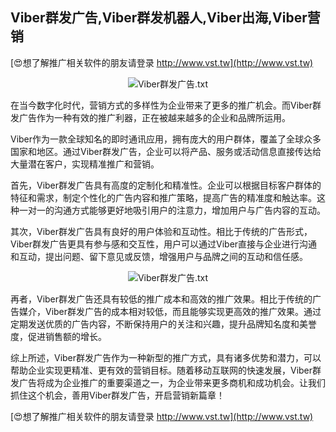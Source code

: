## **Viber群发广告,Viber群发机器人,Viber出海,Viber营销**

[😍想了解推广相关软件的朋友请登录 http://www.vst.tw](http://www.vst.tw)

 <center><img src="https://vst.tw/MP4/tuiguang/png/5.png" alt="Viber群发广告.txt"></center>

在当今数字化时代，营销方式的多样性为企业带来了更多的推广机会。而Viber群发广告作为一种有效的推广利器，正在被越来越多的企业和品牌所运用。

Viber作为一款全球知名的即时通讯应用，拥有庞大的用户群体，覆盖了全球众多国家和地区。通过Viber群发广告，企业可以将产品、服务或活动信息直接传达给大量潜在客户，实现精准推广和营销。

首先，Viber群发广告具有高度的定制化和精准性。企业可以根据目标客户群体的特征和需求，制定个性化的广告内容和推广策略，提高广告的精准度和触达率。这种一对一的沟通方式能够更好地吸引用户的注意力，增加用户与广告内容的互动。

其次，Viber群发广告具有良好的用户体验和互动性。相比于传统的广告形式，Viber群发广告更具有参与感和交互性，用户可以通过Viber直接与企业进行沟通和互动，提出问题、留下意见或反馈，增强用户与品牌之间的互动和信任感。

 <center><img src="https://vst.tw/MP4/tuiguang/png/8.png" alt="Viber群发广告.txt"></center>

再者，Viber群发广告还具有较低的推广成本和高效的推广效果。相比于传统的广告媒介，Viber群发广告的成本相对较低，而且能够实现更高效的推广效果。通过定期发送优质的广告内容，不断保持用户的关注和兴趣，提升品牌知名度和美誉度，促进销售额的增长。

综上所述，Viber群发广告作为一种新型的推广方式，具有诸多优势和潜力，可以帮助企业实现更精准、更有效的营销目标。随着移动互联网的快速发展，Viber群发广告将成为企业推广的重要渠道之一，为企业带来更多商机和成功机会。让我们抓住这个机会，善用Viber群发广告，开启营销新篇章！

[😍想了解推广相关软件的朋友请登录 http://www.vst.tw](http://www.vst.tw)



